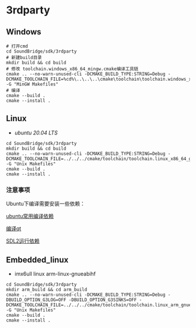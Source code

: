 
# 3rdparty

## Windows

```shell
# 打开cmd
cd SoundBridge/sdk/3rdparty
# 新建build目录
mkdir build && cd build
# 修改 toolchain.windows_x86_64_mingw.cmake编译工具链
cmake .. --no-warn-unused-cli -DCMAKE_BUILD_TYPE:STRING=Debug -DCMAKE_TOOLCHAIN_FILE=%cd%\..\..\..\cmake\toolchain\toolchain.windows_x86_64_mingw.cmake -G "MinGW Makefiles"
# 编译
cmake --build .
cmake --install .
```

## Linux

* *ubuntu 20.04 LTS* 

```shell
cd SoundBridge/sdk/3rdparty
mkdir build && cd build
cmake .. --no-warn-unused-cli -DCMAKE_BUILD_TYPE:STRING=Debug -DCMAKE_TOOLCHAIN_FILE=../../../cmake/toolchain/toolchain.linux_x86_64_gcc.cmake -G "Unix Makefiles"
cmake --build .
cmake --install .
```

### 注意事项

Ubuntu下编译需要安装一些依赖：

[ubuntu常用编译依赖](https://wt159.github.io/2022/11/13/ubuntu%E5%BC%80%E5%8F%91%E7%8E%AF%E5%A2%83%E9%85%8D%E7%BD%AE.html)

[编译qt](https://wt159.github.io/2023/11/26/ubuntu%E4%B8%8B%E7%BC%96%E8%AF%91qt5.14.2%E6%BA%90%E7%A0%81.html)

[SDL2运行依赖](https://blog.csdn.net/qq_40017011/article/details/119748492)


## Embedded_linux

* imx6ull linux arm-linux-gnueabihf

```shell
cd SoundBridge/sdk/3rdparty
mkdir arm_build && cd arm_build
cmake .. --no-warn-unused-cli -DCMAKE_BUILD_TYPE:STRING=Debug -DBUILD_OPTION_G3LOG=OFF -DBUILD_OPTION_G3SINKS=OFF -DCMAKE_TOOLCHAIN_FILE=../../../cmake/toolchain/toolchain.linux_arm_gnueabihf_gcc.cmake -G "Unix Makefiles"
cmake --build .
cmake --install .
```